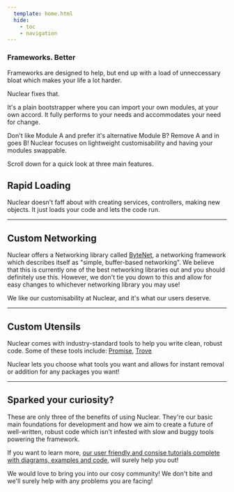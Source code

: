 ```yaml
---
  template: home.html
  hide:
    - toc
    - navigation
---
```


<div id="nuclear-home" markdown>
<section id="nuclear-home-main">
<section id="nuclear-home-main-inner">
<h1>Frameworks. Better</h1>
<p>
Frameworks are designed to help, but end up with a load of unneccessary bloat which makes your life a lot harder. 
</p>
<p>
Nuclear fixes that.
</p>
<p>
It's a plain bootstrapper where you can import your own modules, at your own accord. It fully performs to your
needs and accommodates your need for change. 
</p>
<p>
Don't like Module A and prefer it's alternative Module B? Remove A and in goes B! Nuclear focuses on lightweight
customisability and having your modules swappable.
</p>
</section>
</section>

<aside id="nuclear-home-scroll">
Scroll down for a quick look at three main features.
</aside>

<section id="nuclear-home-belowfold" markdown>

<!---
![Illustration of state objects](assets/home/State-Light.svg#only-light)
![Illustration of state objects](assets/home/State-Dark.svg#only-dark)
-->

<h2 class="first">Rapid Loading</h2>

Nuclear doesn't faff about with creating services, controllers, making new objects. It just loads your code and lets the code run.

-----

<!--- ![Illustration of creating instances](assets/home/Instances-Light.svg#only-light)
![Illustration of creating instances](assets/home/Instances-Dark.svg#only-dark)
--->

<h2 class="second">Custom Networking</h2>

Nuclear offers a Networking library called [ByteNet](https://ffrostflame.github.io/ByteNet/), a networking framework which describes itself as "simple, buffer-based networking". We believe that this is currently one of the best networking libraries out and you should definitely use this. However, we don't tie you down to this and allow for easy changes to whichever networking library you may use!

We like our customisability at Nuclear, and it's what
our users deserve.

-----

<!---![Illustration of processing animation](assets/home/Animation-Light.svg#only-light)
![Illustration of processing animation](assets/home/Animation-Dark.svg#only-dark)
--->

<h2 class="third">Custom Utensils</h2>

Nuclear comes with industry-standard tools to help you write clean, robust code.
Some of these tools include: [Promise](https://eryn.io/roblox-lua-promise/), [Trove](https://sleitnick.github.io/RbxUtil/api/Trove/)

Nuclear lets you choose what tools you want and allows for instant removal or addition for any packages you want!

-----

## Sparked your curiosity?

These are only three of the benefits of using Nuclear. They're our basic main foundations
for development and how we aim to create a future of well-written, robust code which
isn't infested with slow and buggy tools powering the framework.

If you want to learn more, <a href="./tutorials">our user friendly and consise tutorials 
complete with diagrams, examples and code</a>, will surely help you out!   

We would love to bring you into our cosy community! We don't bite and we'll surely help
with any problems you are facing!

</section>
</div>